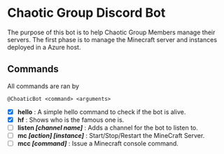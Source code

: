 # Chaotic Group Discord Bot

The purpose of this bot is to help Chaotic Group Members manage their servers.
The first phase is to manage the Minecraft server and instances deployed in a Azure host.

## Commands

All commands are ran by 

```
@ChoaticBot <command> <arguments>
```
- [x] **hello** : A simple hello command to check if the bot is alive.
- [x] **hf** : Shows who is the famous one is.
- [ ] **listen *\[channel name\]*** : Adds a channel for the bot to listen to.
- [ ] **mc *\[action\]* *\[instance\]*** : Start/Stop/Restart the MineCraft Server.
- [ ] **mcc *\[command\]*** : Issue a Minecraft console command.